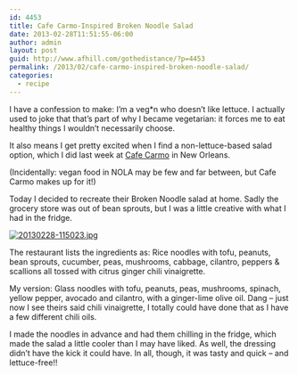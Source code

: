 ```yaml
---
id: 4453
title: Cafe Carmo-Inspired Broken Noodle Salad
date: 2013-02-28T11:51:55-06:00
author: admin
layout: post
guid: http://www.afhill.com/gothedistance/?p=4453
permalink: /2013/02/cafe-carmo-inspired-broken-noodle-salad/
categories:
  - recipe
---
```

I have a confession to make: I&#8217;m a veg*n who doesn&#8217;t like lettuce. I actually used to joke that that&#8217;s part of why I became vegetarian: it forces me to eat healthy things I wouldn&#8217;t necessarily choose. 

It also means I get pretty excited when I find a non-lettuce-based salad option, which I did last week at [Cafe Carmo](http://cafecarmo.com/) in New Orleans.

(Incidentally: vegan food in NOLA may be few and far between, but Cafe Carmo makes up for it!)

Today I decided to recreate their Broken Noodle salad at home. Sadly the grocery store was out of bean sprouts, but I was a little creative with what I had in the fridge.

[<img src="http://www.afhill.com/gothedistance/wp-content/uploads/2013/02/20130228-115023.jpg" alt="20130228-115023.jpg" class="alignnone size-full" />](http://www.afhill.com/gothedistance/wp-content/uploads/2013/02/20130228-115023.jpg)

The restaurant lists the ingredients as: Rice noodles with tofu, peanuts, bean sprouts, cucumber, peas, mushrooms, cabbage, cilantro, peppers & scallions all tossed with citrus ginger chili vinaigrette.

My version: Glass noodles with tofu, peanuts, peas, mushrooms, spinach, yellow pepper, avocado and cilantro, with a ginger-lime olive oil. Dang &#8211; just now I see theirs said chili vinaigrette, I totally could have done that as I have a few different chili oils. 

I made the noodles in advance and had them chilling in the fridge, which made the salad a little cooler than I may have liked. As well, the dressing didn&#8217;t have the kick it could have. In all, though, it was tasty and quick &#8211; and lettuce-free!!